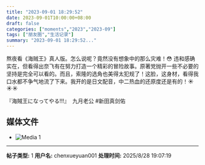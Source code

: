 ```yaml
---
title: "2023-09-01 18:29:52"
date: 2023-09-01T10:00:00+08:00
draft: false
categories: ["moments","2023","2023-09"]
tags: ["朋友圈","生活记录"]
summary: "2023-09-01 18:29:52..."
---
```


熬夜看《海贼王》真人版。怎么说呢？竟然没有想象中的那么灾难！😳 违和感确实在，但看得出奈飞有在努力打造一个精彩的冒险故事。原著党抛开一些不必要的坚持是完全可以看的。而且，索隆的选角也美得太犯规了！这脸，这身材，看得我口水都不争气地流了下来。我开的是日文配音，中二热血的还原度还是有的！☀️☀️☀️

『海賊王になってやる!!!』
​
​九月老公 #新田真剑佑

## 媒体文件

- ![Media 1](/Moments/photos/2023-09-01/202309011829520.jpg)

---

**帖子类型:** 1
**用户名:** chenxueyuan001
**处理时间:** 2025/8/28 19:07:19